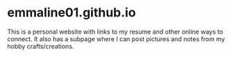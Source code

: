 # emmaline01.github.io
This is a personal website with links to my resume and other online ways to connect. It also has a subpage where I can post pictures and notes from my hobby crafts/creations.
